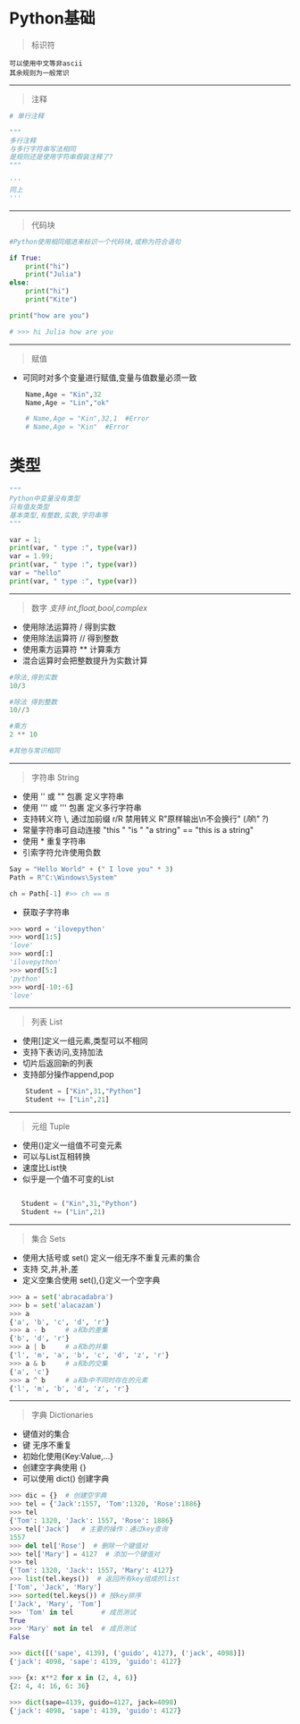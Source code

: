 # Python基础

> 标识符

    可以使用中文等非ascii  
    其余规则为一般常识

---
> 注释
```python
# 单行注释

"""
多行注释
与多行字符串写法相同
是规则还是使用字符串假装注释了?
"""

'''
同上
'''

```

---
> 代码块
```python
#Python使用相同缩进来标识一个代码块,或称为符合语句

if True:
    print("hi")
    print("Julia")
else:
    print("hi")
    print("Kite")

print("how are you")

# >>> hi Julia how are you
```

---
> 赋值
* 可同时对多个变量进行赋值,变量与值数量必须一致
```python
    Name,Age = "Kin",32
    Name,Age = "Lin","ok"

    # Name,Age = "Kin",32,1  #Error
    # Name,Age = "Kin"  #Error

```

# 类型

```python
"""
Python中变量没有类型
只有值友类型
基本类型,有整数,实数,字符串等
"""

var = 1;
print(var, " type :", type(var))
var = 1.99;
print(var, " type :", type(var))
var = "hello"
print(var, " type :", type(var))

```

---
> 数字 *支持 int,float,bool,complex*
* 使用除法运算符 / 得到实数
* 使用除法运算符 // 得到整数
* 使用乘方运算符 ** 计算乘方
* 混合运算时会把整数提升为实数计算
```python
#除法,得到实数
10/3

#除法 得到整数
10//3

#乘方
2 ** 10

#其他与常识相同

```

---
> 字符串 String
* 使用 '' 或 "" 包裹 定义字符串
* 使用 ''' 或 ''' 包裹 定义多行字符串
* 支持转义符 \\, 通过加前缀 r/R 禁用转义 R"原样输出\n不会换行" (*除\\" ?*)
* 常量字符串可自动连接 "this " "is " "a string" == "this is a string"
* 使用 * 重复字符串
* 引索字符允许使用负数 

```python
Say = "Hello World" + (" I love you" * 3)
Path = R"C:\Windows\System"

ch = Path[-1] #>> ch == m
```
* 获取子字符串
```python
>>> word = 'ilovepython'
>>> word[1:5]
'love'
>>> word[:]
'ilovepython'
>>> word[5:]
'python'
>>> word[-10:-6]
'love'
```

---
> 列表 List
* 使用[]定义一组元素,类型可以不相同
* 支持下表访问,支持加法
* 切片后返回新的列表
* 支持部分操作append,pop
```python
    Student = ["Kin",31,"Python"]
    Student += ["Lin",21]
```

---
> 元组 Tuple
* 使用()定义一组值不可变元素
* 可以与List互相转换
* 速度比List快
* 似乎是一个值不可变的List
```python

   Student = ("Kin",31,"Python")
   Student += ("Lin",21)

```

---
> 集合 Sets
* 使用大括号或 set() 定义一组无序不重复元素的集合
* 支持 交,并,补,差
* 定义空集合使用 set(),{}定义一个空字典
```python
>>> a = set('abracadabra')
>>> b = set('alacazam')
>>> a
{'a', 'b', 'c', 'd', 'r'}
>>> a - b     # a和b的差集
{'b', 'd', 'r'}
>>> a | b     # a和b的并集
{'l', 'm', 'a', 'b', 'c', 'd', 'z', 'r'}
>>> a & b     # a和b的交集
{'a', 'c'}
>>> a ^ b     # a和b中不同时存在的元素
{'l', 'm', 'b', 'd', 'z', 'r'}
```

---
> 字典 Dictionaries
* 键值对的集合
* 键 无序不重复
* 初始化使用{Key:Value,...}
* 创建空字典使用 {}
* 可以使用 dict() 创建字典 
```python
>>> dic = {}  # 创建空字典
>>> tel = {'Jack':1557, 'Tom':1320, 'Rose':1886}
>>> tel
{'Tom': 1320, 'Jack': 1557, 'Rose': 1886}
>>> tel['Jack']   # 主要的操作：通过key查询
1557
>>> del tel['Rose']  # 删除一个键值对
>>> tel['Mary'] = 4127  # 添加一个键值对
>>> tel
{'Tom': 1320, 'Jack': 1557, 'Mary': 4127}
>>> list(tel.keys())  # 返回所有key组成的list
['Tom', 'Jack', 'Mary']
>>> sorted(tel.keys()) # 按key排序
['Jack', 'Mary', 'Tom']
>>> 'Tom' in tel       # 成员测试
True
>>> 'Mary' not in tel  # 成员测试
False

>>> dict([('sape', 4139), ('guido', 4127), ('jack', 4098)])
{'jack': 4098, 'sape': 4139, 'guido': 4127}

>>> {x: x**2 for x in (2, 4, 6)}
{2: 4, 4: 16, 6: 36}

>>> dict(sape=4139, guido=4127, jack=4098)
{'jack': 4098, 'sape': 4139, 'guido': 4127}

```
